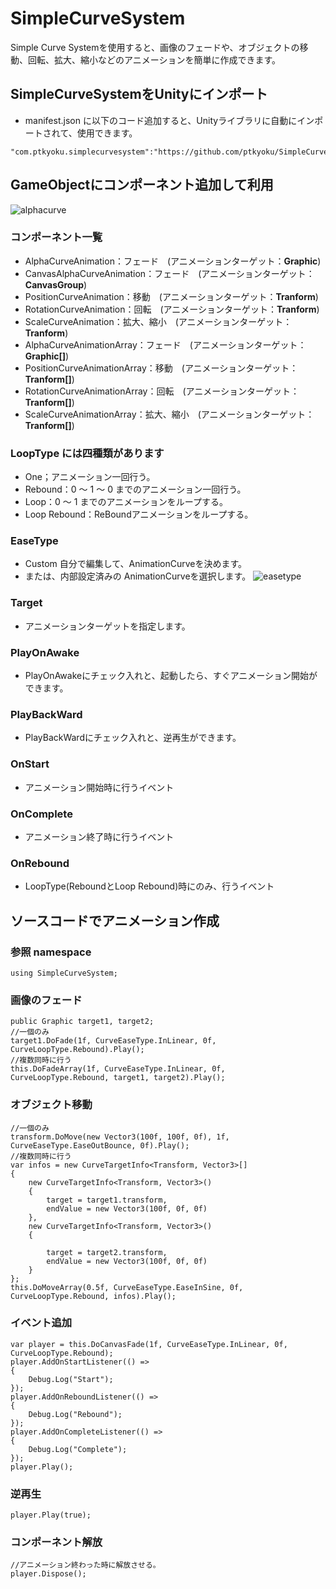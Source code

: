 # SimpleCurveSystem
Simple Curve Systemを使用すると、画像のフェードや、オブジェクトの移動、回転、拡大、縮小などのアニメーションを簡単に作成できます。

## SimpleCurveSystemをUnityにインポート
- manifest.json に以下のコード追加すると、Unityライブラリに自動にインポートされて、使用できます。
```
"com.ptkyoku.simplecurvesystem":"https://github.com/ptkyoku/SimpleCurveSystem.git#v1.0.0"
```
## GameObjectにコンポーネント追加して利用
![alphacurve](https://github.com/ptkyoku/SimpleCurveSystem/assets/21057634/9b03617b-0be5-46fc-a677-521bf8c562fc)

### コンポーネント一覧
- AlphaCurveAnimation：フェード　(アニメーションターゲット：**Graphic**)
- CanvasAlphaCurveAnimation：フェード　(アニメーションターゲット：**CanvasGroup**)
- PositionCurveAnimation：移動　(アニメーションターゲット：**Tranform**)
- RotationCurveAnimation：回転　(アニメーションターゲット：**Tranform**)
- ScaleCurveAnimation：拡大、縮小　(アニメーションターゲット：**Tranform**)
- AlphaCurveAnimationArray：フェード　(アニメーションターゲット：**Graphic[]**)
- PositionCurveAnimationArray：移動　(アニメーションターゲット：**Tranform[]**)
- RotationCurveAnimationArray：回転　(アニメーションターゲット：**Tranform[]**)
- ScaleCurveAnimationArray：拡大、縮小　(アニメーションターゲット：**Tranform[]**)

### LoopType には四種類があります
- One；アニメーション一回行う。
- Rebound：0 ～ 1 ～ 0 までのアニメーション一回行う。
- Loop：0 ～ 1 までのアニメーションをループする。
- Loop Rebound：ReBoundアニメーションをループする。

### EaseType
- Custom 自分で編集して、AnimationCurveを決めます。
- または、内部設定済みの AnimationCurveを選択します。
![easetype](https://github.com/ptkyoku/SimpleCurveSystem/assets/21057634/3162d561-112f-44a3-9df4-1d9f58dfe03e)

### Target
- アニメーションターゲットを指定します。
### PlayOnAwake
- PlayOnAwakeにチェック入れと、起動したら、すぐアニメーション開始ができます。
### PlayBackWard
- PlayBackWardにチェック入れと、逆再生ができます。
### OnStart
- アニメーション開始時に行うイベント
### OnComplete
- アニメーション終了時に行うイベント
### OnRebound
- LoopType(ReboundとLoop Rebound)時にのみ、行うイベント

## ソースコードでアニメーション作成
### 参照 namespace
```
using SimpleCurveSystem;
```
### 画像のフェード
```
public Graphic target1, target2;
//一個のみ
target1.DoFade(1f, CurveEaseType.InLinear, 0f, CurveLoopType.Rebound).Play();
//複数同時に行う
this.DoFadeArray(1f, CurveEaseType.InLinear, 0f, CurveLoopType.Rebound, target1, target2).Play();
```
### オブジェクト移動
```
//一個のみ
transform.DoMove(new Vector3(100f, 100f, 0f), 1f, CurveEaseType.EaseOutBounce, 0f).Play();
//複数同時に行う
var infos = new CurveTargetInfo<Transform, Vector3>[]
{
    new CurveTargetInfo<Transform, Vector3>()
    {
        target = target1.transform,
        endValue = new Vector3(100f, 0f, 0f)
    },
    new CurveTargetInfo<Transform, Vector3>()
    {
    
        target = target2.transform,
        endValue = new Vector3(100f, 0f, 0f)
    }
};
this.DoMoveArray(0.5f, CurveEaseType.EaseInSine, 0f, CurveLoopType.Rebound, infos).Play();
```
### イベント追加
```
var player = this.DoCanvasFade(1f, CurveEaseType.InLinear, 0f, CurveLoopType.Rebound);
player.AddOnStartListener(() =>
{
    Debug.Log("Start");
});
player.AddOnReboundListener(() =>
{
    Debug.Log("Rebound");
});
player.AddOnCompleteListener(() =>
{
    Debug.Log("Complete");
});
player.Play();
```
### 逆再生
```
player.Play(true);
```
### コンポーネント解放
```
//アニメーション終わった時に解放させる。
player.Dispose();
```
